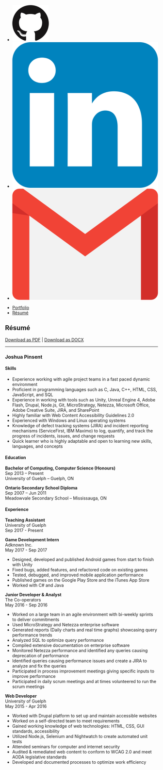 <div class="media">
	<ul class="media">
		<a href="https://github.com/jpinsent" target="_blank">
			<li class="media"><img class="media" src="assets/images/social-media/GitHub-Mark-120px-plus.png" alt="Joshua Pinsent's Github Profile"></li>
		</a>
		<a href="https://www.linkedin.com/in/joshua-pinsent/" target="_blank">
			<li class="media"><img class="media" src="assets/images/social-media/linkedin-logo.png" alt="Joshua Pinsent's Linkedin Profile"></li>
		</a>
		<a href="mailto:joshpinsent@gmail.com">
			<li class="media"><img class="media" src="assets/images/social-media/gmail-logo-resized.png" alt="Joshua Pinsent's Gmail"></li>
		</a>
	</ul>
</div>

<ul class="nav">
  <li class="nav"><a href="index.html">Portfolio</a></li>
  <li class="nav"><a href="resume.html">Résumé</a></li>
</ul>

## Résumé
<a href="assets/files/JoshuaPinsent-Resume.pdf" target="_blank">Download as PDF</a> | <a href="assets/files/JoshuaPinsent-Resume.docx" target="_blank">Download as DOCX</a>

-------------

### Joshua Pinsent

#### Skills
- Experience working with agile project teams in a fast paced dynamic environment
- Proficient in programming languages such as C, Java, C++, HTML, CSS, JavaScript, and SQL
- Experience in working with tools such as Unity, Unreal Engine 4, Adobe Flash, Drupal, Node.js, Git, MicroStrategy, Netezza, Microsoft Office, Adobe Creative Suite, JIRA, and SharePoint
- Highly familiar with Web Content Accessibility Guidelines 2.0
- Experienced with Windows and Linux operating systems
- Knowledge of defect tracking systems (JIRA) and incident reporting mechanisms (ServiceFirst, IBM Maximo) to log, quantify, and track the progress of incidents, issues, and change requests
- Quick learner who is highly adaptable and open to learning new skills, languages, and concepts

#### Education
**Bachelor of Computing, Computer Science (Honours)**  
Sep 2013 – Present  
University of Guelph – Guelph, ON  
	
**Ontario Secondary School Diploma**  
Sep 2007 – Jun 2011  
Meadowvale Secondary School – Mississauga, ON  

#### Experience
**Teaching Assistant**  
University of Guelph  
Sep 2017 - Present  

**Game Development Intern**  
Adknown Inc.  
May 2017 - Sep 2017  
- Designed, developed and published Android games from start to finish with Unity
- Fixed bugs, added features, and refactored code on existing games
- Tested, debugged, and improved mobile application performance
- Published games on the Google Play Store and the iTunes App Store
- Worked with C# and Java

**Junior Developer & Analyst**  
The Co-operators  
May 2016 - Sep 2016  
- Worked on a large team in an agile environment with bi-weekly sprints to deliver commitments
- Used MicroStrategy and Netezza enterprise software
- Generated reports (Daily charts and real time graphs) showcasing query performance trends
- Analyzed SQL to optimize query performance
- Compiled extensive documentation on enterprise software
- Monitored Netezza performance and identified any queries causing deprecation of performance
- Identified queries causing performance issues and create a JIRA to analyze and fix the queries
- Participated in process improvement meetings giving specific inputs to improve performance
- Participated in daily scrum meetings and at times volunteered to run the scrum meetings

**Web Developer**  
University of Guelph  
May 2015 - Apr 2016  
- Worked with Drupal platform to set up and maintain accessible websites
- Worked on a self-directed team to meet requirements
- Gained working knowledge of web technologies: HTML, CSS, GUI standards, accessibility
- Utilized Node.js, Selenium and Nightwatch to create automated unit tests
- Attended seminars for computer and internet security
- Audited & remediated web content to conform to WCAG 2.0 and meet AODA legislative standards
- Developed and documented processes to optimize work efficiency
